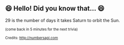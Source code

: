 ## :smile: Hello! Did you know that... :smile:
29 is the number of days it takes Saturn to orbit the Sun.

<sup>(come back in 5 minutes for the next trivia)</sup>


<sup>Credits: http://numbersapi.com</sup>
